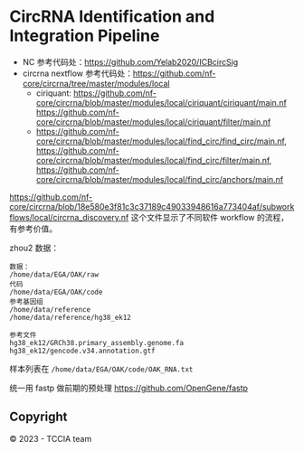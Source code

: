 # CircRNA Identification and Integration Pipeline

- NC 参考代码处：https://github.com/Yelab2020/ICBcircSig
- circrna nextflow 参考代码处：https://github.com/nf-core/circrna/tree/master/modules/local
    - ciriquant: https://github.com/nf-core/circrna/blob/master/modules/local/ciriquant/ciriquant/main.nf https://github.com/nf-core/circrna/blob/master/modules/local/ciriquant/filter/main.nf
    - https://github.com/nf-core/circrna/blob/master/modules/local/find_circ/find_circ/main.nf, https://github.com/nf-core/circrna/blob/master/modules/local/find_circ/filter/main.nf, https://github.com/nf-core/circrna/blob/master/modules/local/find_circ/anchors/main.nf

https://github.com/nf-core/circrna/blob/18e580e3f81c3c37189c49033948616a773404af/subworkflows/local/circrna_discovery.nf 这个文件显示了不同软件 workflow 的流程，有参考价值。

zhou2 数据：

```
数据：
/home/data/EGA/OAK/raw
代码
/home/data/EGA/OAK/code
参考基因组
/home/data/reference
/home/data/reference/hg38_ek12

参考文件
hg38_ek12/GRCh38.primary_assembly.genome.fa
hg38_ek12/gencode.v34.annotation.gtf
```

样本列表在 `/home/data/EGA/OAK/code/OAK_RNA.txt`

统一用 fastp 做前期的预处理 https://github.com/OpenGene/fastp

## Copyright

&copy; 2023 - TCCIA team